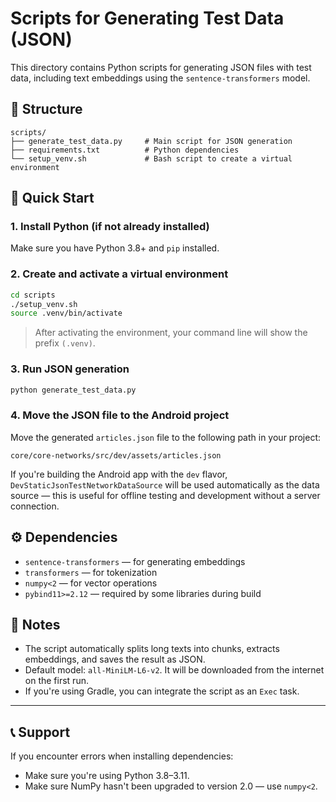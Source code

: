 # Scripts for Generating Test Data (JSON)

This directory contains Python scripts for generating JSON files with test data, including text embeddings using the `sentence-transformers` model.

## 📁 Structure

```
scripts/
├── generate_test_data.py     # Main script for JSON generation
├── requirements.txt          # Python dependencies
└── setup_venv.sh             # Bash script to create a virtual environment
```

## 🚀 Quick Start

### 1. Install Python (if not already installed)

Make sure you have Python 3.8+ and `pip` installed.

### 2. Create and activate a virtual environment

```bash
cd scripts
./setup_venv.sh
source .venv/bin/activate
```

> After activating the environment, your command line will show the prefix `(.venv)`.

### 3. Run JSON generation

```bash
python generate_test_data.py
```

### 4. Move the JSON file to the Android project

Move the generated `articles.json` file to the following path in your project:

```
core/core-networks/src/dev/assets/articles.json
```

If you're building the Android app with the `dev` flavor, `DevStaticJsonTestNetworkDataSource` will be used automatically as the data source — this is useful for offline testing and development without a server connection.

## ⚙️ Dependencies

* `sentence-transformers` — for generating embeddings
* `transformers` — for tokenization
* `numpy<2` — for vector operations
* `pybind11>=2.12` — required by some libraries during build

## 📌 Notes

* The script automatically splits long texts into chunks, extracts embeddings, and saves the result as JSON.
* Default model: `all-MiniLM-L6-v2`. It will be downloaded from the internet on the first run.
* If you're using Gradle, you can integrate the script as an `Exec` task.

---

## 📞 Support

If you encounter errors when installing dependencies:

* Make sure you're using Python 3.8–3.11.
* Make sure NumPy hasn't been upgraded to version 2.0 — use `numpy<2`.
